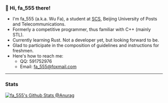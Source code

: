 ### 👋 Hi, fa_555 there!

<!--
**FA555/FA555** is a ✨ _special_ ✨ repository because its `README.md` (this file) appears on your GitHub profile.

Here are some ideas to get you started:

- 🔭 I’m currently working on ...
- 🌱 I’m currently learning ...
- 👯 I’m looking to collaborate on ...
- 🤔 I’m looking for help with ...
- 💬 Ask me about ...
- 📫 How to reach me: ...
- 😄 Pronouns: ...
- ⚡ Fun fact: ...
-->

- I'm fa_555 (a.k.a. Wu Fa), a student at [SCS](https://scs.bupt.edu.cn), Beijing University of Posts and Telecommunications.
- Formerly a competitive programmer, thus familiar with C++ (mainly STL).
- Currently learning Rust. Not a developer yet, but looking forward to be.
- Glad to participate in the composition of guidelines and instructions for freshmen.
- Here's how to reach me:
  - QQ: 591752976
  - Email: [fa_555@foxmail.com](mailto:fa_555@foxmail.com)

---

### Stats

[![fa_555's Github Stats @Anurag](https://github-readme-stats.vercel.app/api?username=fa555&show_icons=true&theme=vue)](https://github.com/FA555)

<!--

<a href="https://github.com/FA555">
  <img align="center" src="https://github-readme-stats.vercel.app/api/top-langs/?username=charlie0129&theme=vue&card_width=445&layout=compact&hide=html" />
</a>

[![fa_555's Top Langs @Anurag](https://github-readme-stats.vercel.app/api/top-langs/?username=fa555&layout=compact)](https://github.com/FA555)

-->
